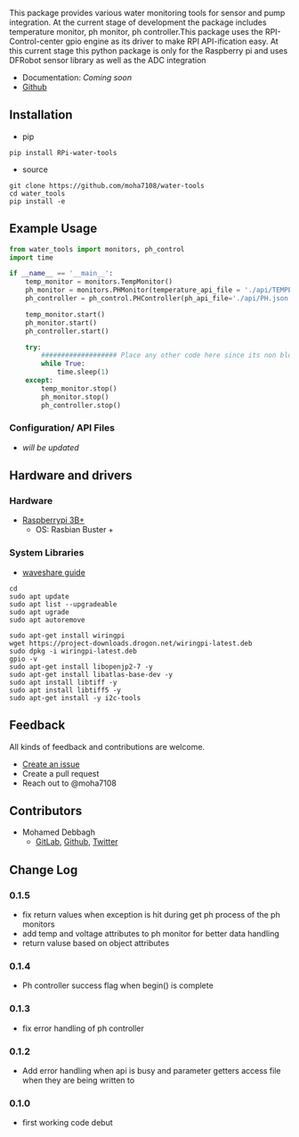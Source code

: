 This package provides various water monitoring tools for sensor and pump integration. At the current stage of development the package includes temperature monitor,
ph monitor, ph controller.This package uses the RPI-Control-center gpio engine as its driver to make RPI API-ification easy.
At this current stage this python package is only for the Raspberry pi and uses DFRobot sensor library as well as the ADC integration

- Documentation: *Coming soon*
- [Github](https://github.com/moha7108/water-tools)

## Installation

- pip
```shell
pip install RPi-water-tools
```
- source
```shell
git clone https://github.com/moha7108/water-tools
cd water_tools
pip install -e
```

## Example Usage

```python
from water_tools import monitors, ph_control
import time

if __name__ == '__main__':
    temp_monitor = monitors.TempMonitor()
    ph_monitor = monitors.PHMonitor(temperature_api_file = './api/TEMPERATURE.json')
    ph_controller = ph_control.PHController(ph_api_file='./api/PH.json', config_file='./ph_config.json', api_dir = './api/', log_dir = './logs/')

    temp_monitor.start()
    ph_monitor.start()
    ph_controller.start()

    try:
        ################### Place any other code here since its non blocking
        while True:
            time.sleep(1)
    except:
        temp_monitor.stop()
        ph_monitor.stop()
        ph_controller.stop()
```

### Configuration/ API Files
- *will be updated*

## Hardware and drivers

### Hardware

- [Raspberrypi 3B+](https://www.raspberrypi.org/products/raspberry-pi-3-model-b/)
  - OS: Rasbian Buster +

### System Libraries

- [waveshare guide](https://www.waveshare.com/wiki/Libraries_Installation_for_RPi)

``` shell
cd
sudo apt update
sudo apt list --upgradeable
sudo apt ugrade
sudo apt autoremove

sudo apt-get install wiringpi
wget https://project-downloads.drogon.net/wiringpi-latest.deb
sudo dpkg -i wiringpi-latest.deb
gpio -v
sudo apt-get install libopenjp2-7 -y
sudo apt-get install libatlas-base-dev -y
sudo apt install libtiff -y
sudo apt install libtiff5 -y
sudo apt-get install -y i2c-tools
```

## Feedback

All kinds of feedback and contributions are welcome.

- [Create an issue](https://github.com/moha7108/water-tools/issues)
- Create a pull request
- Reach out to @moha7108

## Contributors

- Mohamed Debbagh
  - [GitLab](https://gitlab.com/moha7108/), [Github](https://github.com/moha7108/), [Twitter](https://twitter.com/moha7108)

## Change Log

### 0.1.5
- fix return values when exception is hit during get ph process of the ph monitors
- add temp and voltage attributes to ph monitor for better data handling
- return valuse based on object attributes

### 0.1.4
- Ph controller success flag when begin() is complete

### 0.1.3
- fix error handling of ph controller

### 0.1.2
- Add error handling when api is busy and parameter getters access file when they are being written to

### 0.1.0
- first working code debut
